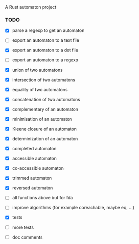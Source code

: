 A Rust automaton project

### TODO
- [x] parse a regexp to get an automaton
- [ ] export an automaton to a text file
- [x] export an automaton to a dot file
- [ ] export an automaton to a regexp

- [x] union of two automatons
- [x] intersection of two automatons
- [x] equality of two automatons
- [x] concatenation of two automatons
- [x] complementary of an automaton
- [x] minimisation of an automaton
- [x] Kleene closure of an automaton
- [x] determinization of an automaton
- [x] completed automaton
- [x] accessible automaton
- [x] co-accessible automaton
- [x] trimmed automaton
- [x] reversed automaton

- [ ] all functions above but for fda
- [ ] improve algorithms (for example coreachable, maybe eq, ...)
- [x] tests
- [ ] more tests
- [ ] doc comments
